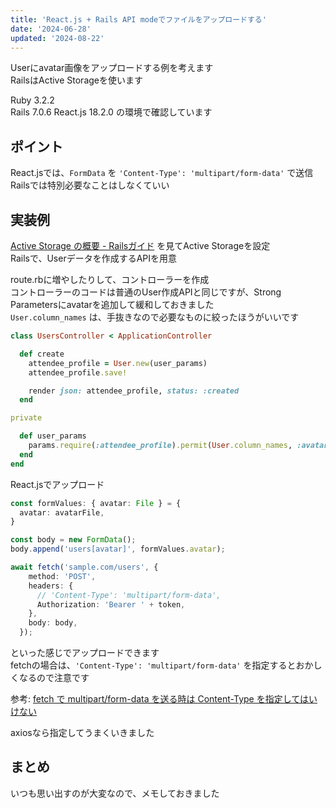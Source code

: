 ```yaml
---
title: 'React.js + Rails API modeでファイルをアップロードする'
date: '2024-06-28'
updated: '2024-08-22'
---
```


Userにavatar画像をアップロードする例を考えます  
RailsはActive Storageを使います  

Ruby 3.2.2  
Rails 7.0.6
React.js 18.2.0 の環境で確認しています

## ポイント

React.jsでは、`FormData` を `'Content-Type': 'multipart/form-data'` で送信  
Railsでは特別必要なことはしなくていい  

## 実装例

[Active Storage の概要 \- Railsガイド](https://railsguides.jp/active_storage_overview.html) を見てActive Storageを設定  
Railsで、Userデータを作成するAPIを用意  

route.rbに増やしたりして、コントローラーを作成  
コントローラーのコードは普通のUser作成APIと同じですが、Strong Parametersにavatarを追加して緩和しておきました  
`User.column_names` は、手抜きなので必要なものに絞ったほうがいいです  

```rb
class UsersController < ApplicationController

  def create
    attendee_profile = User.new(user_params)
    attendee_profile.save!

    render json: attendee_profile, status: :created
  end

private

  def user_params
    params.require(:attendee_profile).permit(User.column_names, :avatar)
  end
end
```

React.jsでアップロード

```ts
const formValues: { avatar: File } = {
  avatar: avatarFile,
}

const body = new FormData();
body.append('users[avatar]', formValues.avatar);

await fetch('sample.com/users', {
    method: 'POST',
    headers: {
      // 'Content-Type': 'multipart/form-data',
      Authorization: 'Bearer ' + token,
    },
    body: body,
  });
```

といった感じでアップロードできます  
fetchの場合は、`'Content-Type': 'multipart/form-data'` を指定するとおかしくなるので注意です  

参考: [fetch で multipart/form\-data を送る時は Content\-Type を指定してはいけない](https://zenn.dev/kariya_mitsuru/articles/25c9aeb27059e7)

axiosなら指定してうまくいきました

## まとめ

いつも思い出すのが大変なので、メモしておきました
